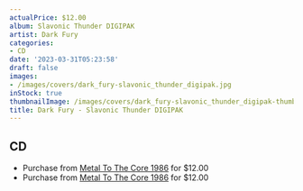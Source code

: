 ```yaml
---
actualPrice: $12.00
album: Slavonic Thunder DIGIPAK
artist: Dark Fury
categories:
- CD
date: '2023-03-31T05:23:58'
draft: false
images:
- /images/covers/dark_fury-slavonic_thunder_digipak.jpg
inStock: true
thumbnailImage: /images/covers/dark_fury-slavonic_thunder_digipak-thumb.jpg
title: Dark Fury - Slavonic Thunder DIGIPAK
---
```


## CD
* Purchase from [Metal To The Core 1986](https://metaltothecore1986.com/shop/dark-fury-slavonic-thunder-digipak-cd/) for $12.00
* Purchase from [Metal To The Core 1986](https://metaltothecore1986.com/shop/dark-fury-slavonic-thunder-digipak-cd/) for $12.00
